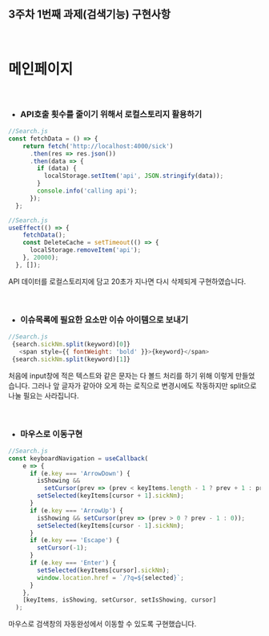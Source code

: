 ## 3주차 1번째 과제(검색기능) 구현사항

</br>

# 메인페이지

</br>

- ### API호출 횟수를 줄이기 위해서 로컬스토리지 활용하기

```javascript
//Search.js
const fetchData = () => {
    return fetch('http://localhost:4000/sick')
      .then(res => res.json())
      .then(data => {
        if (data) {
          localStorage.setItem('api', JSON.stringify(data));
        }
        console.info('calling api');
      });
  };
```

```javascript
//Search.js
useEffect(() => {
    fetchData();
    const DeleteCache = setTimeout(() => {
      localStorage.removeItem('api');
    }, 20000);
  }, []);
```

API 데이터를 로컬스토리지에 담고 20초가 지나면 다시 삭제되게 구현하였습니다.


</br>

- ### 이슈목록에 필요한 요소만 이슈 아이템으로 보내기

```javascript
//Search.js
 {search.sickNm.split(keyword)[0]}
   <span style={{ fontWeight: 'bold' }}>{keyword}</span>
 {search.sickNm.split(keyword)[1]}
```

처음에 input창에 적은 텍스트와 같은 문자는 다 볼드 처리를 하기 위해 이렇게 만들었습니다.
그러나 앞 글자가 같아야 오게 하는 로직으로 변경시에도 작동하지만 split으로 나눌 필요는 사라집니다.

</br>

- ### 마우스로 이동구현

```javascript
//Search.js
const keyboardNavigation = useCallback(
    e => {
      if (e.key === 'ArrowDown') {
        isShowing &&
          setCursor(prev => (prev < keyItems.length - 1 ? prev + 1 : prev));
        setSelected(keyItems[cursor + 1].sickNm);
      }
      if (e.key === 'ArrowUp') {
        isShowing && setCursor(prev => (prev > 0 ? prev - 1 : 0));
        setSelected(keyItems[cursor - 1].sickNm);
      }
      if (e.key === 'Escape') {
        setCursor(-1);
      }
      if (e.key === 'Enter') {
        setSelected(keyItems[cursor].sickNm);
        window.location.href = `/?q=${selected}`;
      }
    },
    [keyItems, isShowing, setCursor, setIsShowing, cursor]
  );
```

마우스로 검색창의 자동완성에서 이동할 수 있도록 구현했습니다. 




